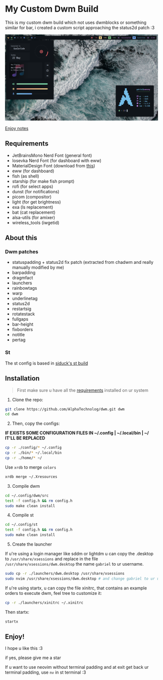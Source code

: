 # My Custom Dwm Build

This is my custom dwm build which not uses dwmblocks or something similar for bar, i created a custom script approaching the status2d patch :3

![demonstration](./misc/demonstration.png)

[Enjoy notes](#enjoy)

## Requirements

- JetBrainsMono Nerd Font (general font)
- Iosevka Nerd Font (for dashboard with eww)
- MaterialDesign Font (download from [this](https://github.com/Templarian/MaterialDesign-Font/))
- eww (for dashboard)
- fish (as shell)
- starship (for make fish prompt)
- rofi (for select apps)
- dunst (for notifications)
- picom (compositor)
- light (for get brightness)
- exa (ls replacement)
- bat (cat replacement)
- alsa-utils (for amixer)
- wireless\_tools (iwgetid)

## About this

### Dwm patches

- statuspadding + status2d fix patch (extracted from chadwm and really manually modified by me)
- barpadding
- dragmfact
- launchers
- rainbowtags
- warp
- underlinetag 
- status2d
- restartsig
- rotatestack
- fullgaps
- bar-height
- fixborders
- notitle
- pertag

### St

The st config is based in [siduck's st build](https://github.com/siduck/st)

## Installation

> First make sure u have all the [requirements](#requirements) installed on ur system

1. Clone the repo:

```sh
git clone https://github.com/AlphaTechnolog/dwm.git dwm
cd dwm
```

2. Then, copy the configs:

**IF EXISTS SOME CONFIGURATION FILES IN ~/.config | ~/.local/bin | ~/ IT'LL BE REPLACED**

```sh
cp -r ./config/* ~/.config
cp -r ./bin/* ~/.local/bin
cp -r ./home/* ~/
```

Use `xrdb` to merge `colors`

```sh
xrdb merge ~/.Xresources
```

3. Compile dwm

```sh
cd ~/.config/dwm/src
test -f config.h && rm config.h
sudo make clean install
```

4. Compile st

```sh
cd ~/.config/st
test -f config.h && rm config.h
sudo make clean install
```

5. Create the launcher

If u're using a login manager like sddm or lightdm u can copy the .desktop to `/usr/share/xsessions` and replace in the file
`/usr/share/xsessions/dwm.desktop` the name `gabriel` to ur username.

```sh
sudo cp -r ./launchers/dwm.desktop /usr/share/xsessions
sudo nvim /usr/share/xsessions/dwm.desktop # and change gabriel to ur username in the file
```

If u're using startx, u can copy the file xinitrc, that contains an example orders to execute dwm, feel tree to customize it:

```sh
cp -r ./launchers/xinitrc ~/.xinitrc
```

Then startx:

```sh
startx
```

## Enjoy!

I hope u like this :3

if yes, please give me a star

If u want to use neovim without terminal padding and at exit get back ur terminal padding, use `nv` in st terminal :3
